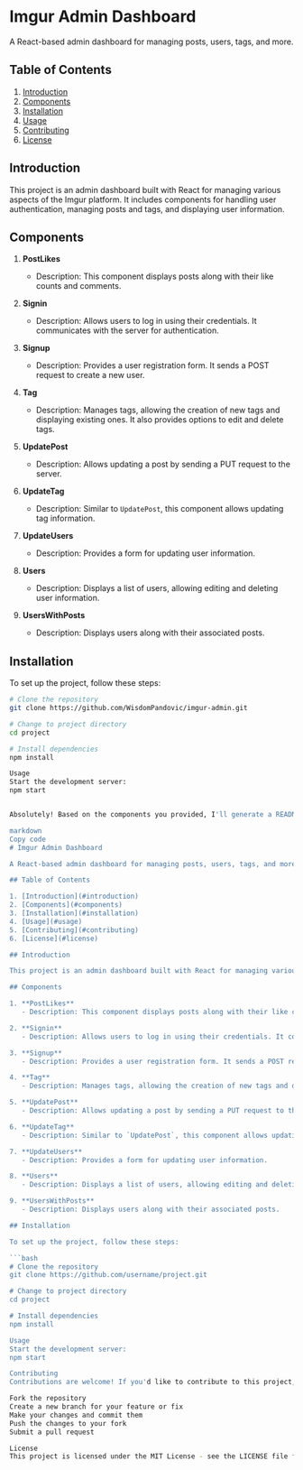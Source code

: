# Imgur Admin Dashboard

A React-based admin dashboard for managing posts, users, tags, and more.

## Table of Contents

1. [Introduction](#introduction)
2. [Components](#components)
3. [Installation](#installation)
4. [Usage](#usage)
5. [Contributing](#contributing)
6. [License](#license)

## Introduction

This project is an admin dashboard built with React for managing various aspects of the Imgur platform. It includes components for handling user authentication, managing posts and tags, and displaying user information.

## Components

1. **PostLikes**
   - Description: This component displays posts along with their like counts and comments.

2. **Signin**
   - Description: Allows users to log in using their credentials. It communicates with the server for authentication.

3. **Signup**
   - Description: Provides a user registration form. It sends a POST request to create a new user.

4. **Tag**
   - Description: Manages tags, allowing the creation of new tags and displaying existing ones. It also provides options to edit and delete tags.

5. **UpdatePost**
   - Description: Allows updating a post by sending a PUT request to the server.

6. **UpdateTag**
   - Description: Similar to `UpdatePost`, this component allows updating tag information.

7. **UpdateUsers**
   - Description: Provides a form for updating user information.

8. **Users**
   - Description: Displays a list of users, allowing editing and deleting user information.

9. **UsersWithPosts**
   - Description: Displays users along with their associated posts.

## Installation

To set up the project, follow these steps:

```bash
# Clone the repository
git clone https://github.com/WisdomPandovic/imgur-admin.git

# Change to project directory
cd project

# Install dependencies
npm install

Usage
Start the development server:
npm start


Absolutely! Based on the components you provided, I'll generate a README.md file for your application.

markdown
Copy code
# Imgur Admin Dashboard

A React-based admin dashboard for managing posts, users, tags, and more.

## Table of Contents

1. [Introduction](#introduction)
2. [Components](#components)
3. [Installation](#installation)
4. [Usage](#usage)
5. [Contributing](#contributing)
6. [License](#license)

## Introduction

This project is an admin dashboard built with React for managing various aspects of the Imgur platform. It includes components for handling user authentication, managing posts and tags, and displaying user information.

## Components

1. **PostLikes**
   - Description: This component displays posts along with their like counts and comments.

2. **Signin**
   - Description: Allows users to log in using their credentials. It communicates with the server for authentication.

3. **Signup**
   - Description: Provides a user registration form. It sends a POST request to create a new user.

4. **Tag**
   - Description: Manages tags, allowing the creation of new tags and displaying existing ones. It also provides options to edit and delete tags.

5. **UpdatePost**
   - Description: Allows updating a post by sending a PUT request to the server.

6. **UpdateTag**
   - Description: Similar to `UpdatePost`, this component allows updating tag information.

7. **UpdateUsers**
   - Description: Provides a form for updating user information.

8. **Users**
   - Description: Displays a list of users, allowing editing and deleting user information.

9. **UsersWithPosts**
   - Description: Displays users along with their associated posts.

## Installation

To set up the project, follow these steps:

```bash
# Clone the repository
git clone https://github.com/username/project.git

# Change to project directory
cd project

# Install dependencies
npm install

Usage
Start the development server:
npm start

Contributing
Contributions are welcome! If you'd like to contribute to this project, please follow these steps:

Fork the repository
Create a new branch for your feature or fix
Make your changes and commit them
Push the changes to your fork
Submit a pull request

License
This project is licensed under the MIT License - see the LICENSE file for details.
